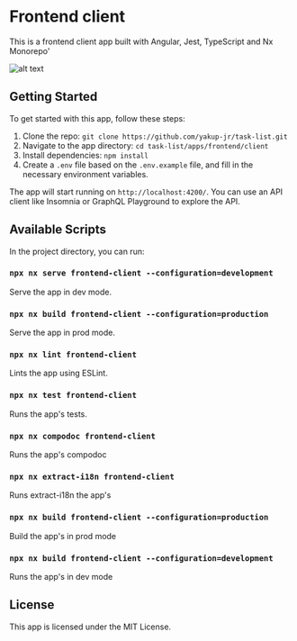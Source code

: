 # Frontend client

This is a frontend client app built with Angular, Jest, TypeScript and Nx Monorepo'

![alt text](https://res.cloudinary.com/practicaldev/image/fetch/s--DmojfdLx--/c_fill,f_auto,fl_progressive,h_320,q_auto,w_320/https://dev-to-uploads.s3.amazonaws.com/uploads/organization/profile_image/2995/95998d2a-00f2-4e8e-9ebc-0b06de97c37f.png)

## Getting Started

To get started with this app, follow these steps:

1. Clone the repo: `git clone https://github.com/yakup-jr/task-list.git`
2. Navigate to the app directory: `cd task-list/apps/frontend/client`
3. Install dependencies: `npm install`
4. Create a `.env` file based on the `.env.example` file, and fill in the necessary environment variables.

The app will start running on `http://localhost:4200/`. You can use an API client like Insomnia or GraphQL Playground to explore the API.

## Available Scripts

In the project directory, you can run:

### `npx nx serve frontend-client --configuration=development`

Serve the app in dev mode.

### `npx nx build frontend-client --configuration=production`

Serve the app in prod mode.

### `npx nx lint frontend-client`

Lints the app using ESLint.

### `npx nx test frontend-client`

Runs the app's tests.

### `npx nx compodoc frontend-client`

Runs the app's compodoc

### `npx nx extract-i18n frontend-client`

Runs extract-i18n the app's

### `npx nx build frontend-client --configuration=production`

Build the app's in prod mode

### `npx nx build frontend-client --configuration=development`

Runs the app's in dev mode

## License

This app is licensed under the MIT License.
